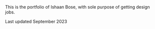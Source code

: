 This is the portfolio of Ishaan Bose, with sole purpose of getting design jobs.


Last updated September 2023
